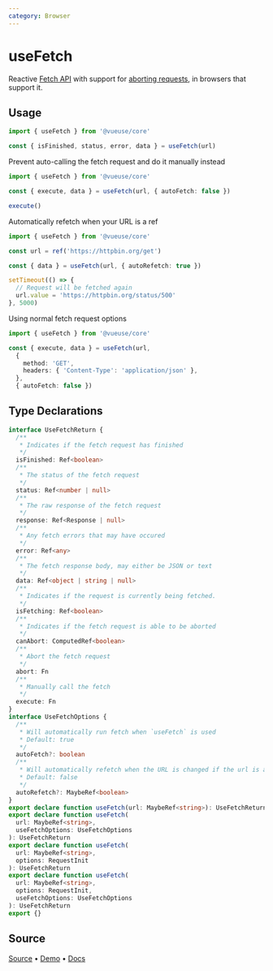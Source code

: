 ```yaml
---
category: Browser
---
```


# useFetch

Reactive [Fetch API](https://developer.mozilla.org/en-US/docs/Web/API/Fetch_API) with support for [aborting requests](https://developer.mozilla.org/en-US/docs/Web/API/AbortController/abort), in browsers that support it.

## Usage

```ts
import { useFetch } from '@vueuse/core'

const { isFinished, status, error, data } = useFetch(url)
```

Prevent auto-calling the fetch request and do it manually instead

```ts
import { useFetch } from '@vueuse/core'

const { execute, data } = useFetch(url, { autoFetch: false })

execute()
```

Automatically refetch when your URL is a ref

```ts
import { useFetch } from '@vueuse/core'

const url = ref('https://httpbin.org/get')

const { data } = useFetch(url, { autoRefetch: true })

setTimeout(() => {
  // Request will be fetched again
  url.value = 'https://httpbin.org/status/500'
}, 5000)
```

Using normal fetch request options

```ts
import { useFetch } from '@vueuse/core'

const { execute, data } = useFetch(url,
  {
    method: 'GET',
    headers: { 'Content-Type': 'application/json' },
  },
  { autoFetch: false })


```

<!--FOOTER_STARTS-->
## Type Declarations

```typescript
interface UseFetchReturn {
  /**
   * Indicates if the fetch request has finished
   */
  isFinished: Ref<boolean>
  /**
   * The status of the fetch request
   */
  status: Ref<number | null>
  /**
   * The raw response of the fetch request
   */
  response: Ref<Response | null>
  /**
   * Any fetch errors that may have occured
   */
  error: Ref<any>
  /**
   * The fetch response body, may either be JSON or text
   */
  data: Ref<object | string | null>
  /**
   * Indicates if the request is currently being fetched.
   */
  isFetching: Ref<boolean>
  /**
   * Indicates if the fetch request is able to be aborted
   */
  canAbort: ComputedRef<boolean>
  /**
   * Abort the fetch request
   */
  abort: Fn
  /**
   * Manually call the fetch
   */
  execute: Fn
}
interface UseFetchOptions {
  /**
   * Will automatically run fetch when `useFetch` is used
   * Default: true
   */
  autoFetch?: boolean
  /**
   * Will automatically refetch when the URL is changed if the url is a ref
   * Default: false
   */
  autoRefetch?: MaybeRef<boolean>
}
export declare function useFetch(url: MaybeRef<string>): UseFetchReturn
export declare function useFetch(
  url: MaybeRef<string>,
  useFetchOptions: UseFetchOptions
): UseFetchReturn
export declare function useFetch(
  url: MaybeRef<string>,
  options: RequestInit
): UseFetchReturn
export declare function useFetch(
  url: MaybeRef<string>,
  options: RequestInit,
  useFetchOptions: UseFetchOptions
): UseFetchReturn
export {}
```

## Source

[Source](https://github.com/vueuse/vueuse/blob/main/packages/core/useFetch/index.ts) • [Demo](https://github.com/vueuse/vueuse/blob/main/packages/core/useFetch/demo.vue) • [Docs](https://github.com/vueuse/vueuse/blob/main/packages/core/useFetch/index.md)


<!--FOOTER_ENDS-->
